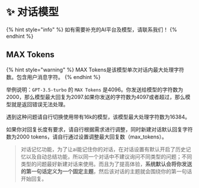 # ✨ 对话模型

{% hint style="info" %}
如有需要补充的AI平台及模型，请联系我们！
{% endhint %}

## MAX Tokens

{% hint style="warning" %}
MAX Tokens是该模型单次对话内最大处理字符数。包含用户消息字符。
{% endhint %}

举例说明：`GPT-3.5-turbo` 的 `MAX Tokens` 是4096。你发送给模型的字符数为2000，那么模型最大回复为2097.如果你发送的字符数为4097或者超过，那么模型就是返回错误无法处理。

遇到这种问题请自行切换使用带有16k的模型，该模型最大处理字符数为16384。

如果你对回复长度有要求，请自行根据需求进行调整，同时新建对话默认回复字符数为2000 tokens，请自行通过设置调整最大回复数（max\_tokens）。

> 对话记忆功能，为了让ai能记住你的对话，在对话设置有默认开启了历史记忆以及自动总结功能，所以同一个对话中不建议询问不同类型的问题；不同类型的问题最好新建对话来使用。而且为了提高体验，**系统默认会将你发送的第一句话定义为一个固定主题**，然后该对话的主题就会围绕你的第一句话开始回复。
